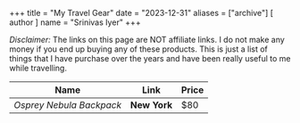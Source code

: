 +++
title = "My Travel Gear"
date = "2023-12-31"
aliases = ["archive"]
[ author ]
  name = "Srinivas Iyer"
+++

*Disclaimer:* The links on this page are NOT affiliate links. I do not make any money if you end up buying any of these products. This is just a list of things that I have purchase over the years and have been really useful to me while travelling. 

| Name    | Link   | Price   |
| ------- | ------------ | ------- |
| *Osprey Nebula Backpack* | **New York** | $80 |



